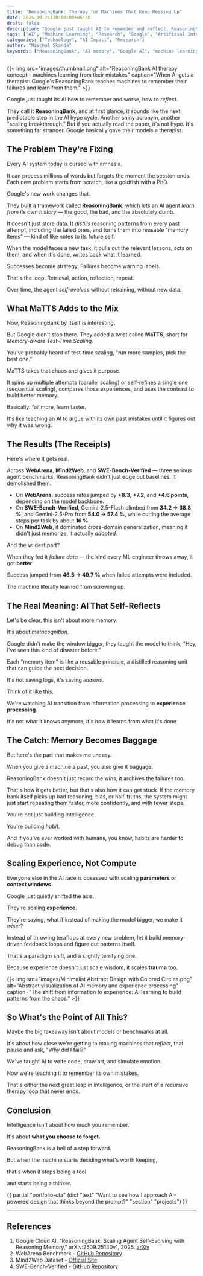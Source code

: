 ```yaml
---
title: "ReasoningBank: Therapy for Machines That Keep Messing Up"
date: 2025-10-21T10:00:00+05:30
draft: false
description: "Google just taught AI to remember and reflect. ReasoningBank gives machines a therapist, turning past failures into future wisdom. But when machines start building habits from their mistakes, what could go wrong?"
tags: ["AI", "Machine Learning", "Research", "Google", "Artificial Intelligence", "ChatGPT"]
categories: ["Technology", "AI Impact", "Research"]
author: "Nischal Skanda"
keywords: ["ReasoningBank", "AI memory", "Google AI", "machine learning", "AI research", "test-time scaling", "AI agents", "metacognition"]
---
```


{{< img src="images/thumbnail.png" alt="ReasoningBank AI therapy concept - machines learning from their mistakes" caption="When AI gets a therapist: Google's ReasoningBank teaches machines to remember their failures and learn from them." >}}

Google just taught its AI how to remember and worse, how to *reflect*.

They call it **ReasoningBank**, and at first glance, it sounds like the next predictable step in the AI hype cycle. Another shiny acronym, another "scaling breakthrough." But if you actually read the paper, it's not hype. It's something far stranger. Google basically gave their models a therapist.

## **The Problem They're Fixing**

Every AI system today is cursed with amnesia.

It can process millions of words but forgets the moment the session ends. Each new problem starts from scratch, like a goldfish with a PhD.

Google's new work changes that.

They built a framework called **ReasoningBank**, which lets an AI agent *learn from its own history* — the good, the bad, and the absolutely dumb.

It doesn't just store data. It *distills* reasoning patterns from every past attempt, including the failed ones, and turns them into reusable "memory items" — kind of like notes to its future self.

When the model faces a new task, it pulls out the relevant lessons, acts on them, and when it's done, writes back what it learned.

Successes become strategy. Failures become warning labels.

That's the loop. Retrieval, action, reflection, repeat.

Over time, the agent *self-evolves* without retraining, without new data.

## **What MaTTS Adds to the Mix**

Now, ReasoningBank by itself is interesting.

But Google didn't stop there. They added a twist called **MaTTS**, short for *Memory-aware Test-Time Scaling*.

You've probably heard of test-time scaling, "run more samples, pick the best one."

MaTTS takes that chaos and gives it purpose.

It spins up multiple attempts (parallel scaling) or self-refines a single one (sequential scaling), compares those experiences, and uses the contrast to build better memory.

Basically: fail more, learn faster.

It's like teaching an AI to argue with its own past mistakes until it figures out why it was wrong.

## **The Results (The Receipts)**

Here's where it gets real.

Across **WebArena**, **Mind2Web**, and **SWE-Bench-Verified** — three serious agent benchmarks, ReasoningBank didn't just edge out baselines. It demolished them.

* On **WebArena**, success rates jumped by **+8.3**, **+7.2**, and **+4.6 points**, depending on the model backbone.
* On **SWE-Bench-Verified**, Gemini-2.5-Flash climbed from **34.2 → 38.8 %**, and Gemini-2.5-Pro from **54.0 → 57.4 %**, while cutting the average steps per task by about **16 %**.
* On **Mind2Web**, it dominated cross-domain generalization, meaning it didn't just memorize, it actually *adapted*.

And the wildest part?

When they fed it *failure data* — the kind every ML engineer throws away, it got **better**.

Success jumped from **46.5 → 49.7 %** when failed attempts were included.

The machine literally learned from screwing up.

## **The Real Meaning: AI That Self-Reflects**

Let's be clear, this isn't about more memory.

It's about *metacognition*.

Google didn't make the window bigger, they taught the model to think, "Hey, I've seen this kind of disaster before."

Each "memory item" is like a reusable principle, a distilled reasoning unit that can guide the next decision.

It's not saving logs, it's saving *lessons*.

Think of it like this.

We're watching AI transition from information processing to **experience processing**.

It's not *what* it knows anymore, it's *how* it learns from what it's done.

## **The Catch: Memory Becomes Baggage**

But here's the part that makes me uneasy.

When you give a machine a past, you also give it baggage.

ReasoningBank doesn't just record the wins, it archives the failures too.

That's how it gets better, but that's also how it can get stuck. If the memory bank itself picks up bad reasoning, bias, or half-truths, the system might just start repeating them faster, more confidently, and with fewer steps.

You're not just building intelligence.

You're building *habit*.

And if you've ever worked with humans, you know, habits are harder to debug than code.

## **Scaling Experience, Not Compute**

Everyone else in the AI race is obsessed with scaling **parameters** or **context windows**.

Google just quietly shifted the axis.

They're scaling **experience**.

They're saying, what if instead of making the model bigger, we make it *wiser*?

Instead of throwing teraflops at every new problem, let it build memory-driven feedback loops and figure out patterns itself.

That's a paradigm shift, and a slightly terrifying one.

Because experience doesn't just scale wisdom, it scales **trauma** too.

{{< img src="images/Minimalist Abstract Design with Colored Circles.png" alt="Abstract visualization of AI memory and experience processing" caption="The shift from information to experience: AI learning to build patterns from the chaos." >}}

## **So What's the Point of All This?**

Maybe the big takeaway isn't about models or benchmarks at all.

It's about how close we're getting to making machines that *reflect*, that pause and ask, "Why did I fail?"

We've taught AI to write code, draw art, and simulate emotion.

Now we're teaching it to remember its own mistakes.

That's either the next great leap in intelligence, or the start of a recursive therapy loop that never ends.

## **Conclusion**

Intelligence isn't about how much you remember.

It's about **what you choose to forget.**

ReasoningBank is a hell of a step forward.

But when the machine starts deciding what's worth keeping,

that's when it stops being a tool

and starts being a thinker.

{{ partial "portfolio-cta" (dict "text" "Want to see how I approach AI-powered design that thinks beyond the prompt?" "section" "projects") }}

---

## **References**

1. Google Cloud AI, "ReasoningBank: Scaling Agent Self-Evolving with Reasoning Memory," arXiv:2509.25140v1, 2025. [arXiv](https://arxiv.org/abs/2509.25140)
2. WebArena Benchmark - [GitHub Repository](https://github.com/web-arena-x/webarena)
3. Mind2Web Dataset - [Official Site](https://osu-nlp-group.github.io/Mind2Web/)
4. SWE-Bench-Verified - [GitHub Repository](https://github.com/princeton-nlp/SWE-bench)

